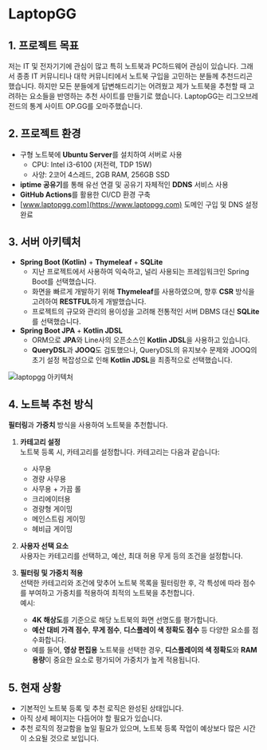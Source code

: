 # LaptopGG

## 1. 프로젝트 목표
저는 IT 및 전자기기에 관심이 많고 특히 노트북과 PC하드웨어 관심이 있습니다.
그래서 종종 IT 커뮤니티나 대학 커뮤니티에서 노트북 구입을 고민하는 분들께 추천드리곤 했습니다.
하지만 모든 분들에게 답변해드리기는 어려웠고 제가 노트북을 추천할 때 고려하는 요소들을 반영하는 추천 사이트를 만들기로 했습니다.
LaptopGG는 리그오브레전드의 통계 사이트 OP.GG를 오마주했습니다.

## 2. 프로젝트 환경
- 구형 노트북에 **Ubuntu Server**를 설치하여 서버로 사용
  - CPU: Intel i3-6100 (저전력, TDP 15W)
  - 사양: 2코어 4스레드, 2GB RAM, 256GB SSD
- **iptime 공유기**를 통해 유선 연결 및 공유기 자체적인 **DDNS** 서비스 사용
- **GitHub Actions**를 활용한 CI/CD 환경 구축
- [www.laptopgg.com](https://www.laptopgg.com) 도메인 구입 및 DNS 설정 완료  

## 3. 서버 아키텍처
- **Spring Boot (Kotlin)** + **Thymeleaf** + **SQLite**
  - 지난 프로젝트에서 사용하여 익숙하고, 널리 사용되는 프레임워크인 Spring Boot를 선택했습니다.
  - 화면을 빠르게 개발하기 위해 **Thymeleaf**를 사용하였으며, 향후 **CSR** 방식을 고려하여 **RESTFUL**하게 개발했습니다.
  - 프로젝트의 규모와 관리의 용이성을 고려해 전통적인 서버 DBMS 대신 **SQLite**를 선택했습니다.
- **Spring Boot JPA** + **Kotlin JDSL**
  - ORM으로 **JPA**와 Line사의 오픈소스인 **Kotlin JDSL**을 사용하고 있습니다.
  - **QueryDSL**과 **JOOQ**도 검토했으나, QueryDSL의 유지보수 문제와 JOOQ의 초기 설정 복잡성으로 인해 **Kotlin JDSL**을 최종적으로 선택했습니다.

![laptopgg 아키텍처](https://github.com/user-attachments/assets/e05fe73e-b4ae-43ff-8a24-3603f58d09a4)

## 4. 노트북 추천 방식
**필터링**과 **가중치** 방식을 사용하여 노트북을 추천합니다.

1. **카테고리 설정**  
   노트북 등록 시, 카테고리를 설정합니다. 카테고리는 다음과 같습니다:
   - 사무용
   - 경량 사무용
   - 사무용 + 가끔 롤
   - 크리에이터용
   - 경량형 게이밍
   - 메인스트림 게이밍
   - 헤비급 게이밍

2. **사용자 선택 요소**  
   사용자는 카테고리를 선택하고, 예산, 최대 허용 무게 등의 조건을 설정합니다.

3. **필터링 및 가중치 적용**  
   선택한 카테고리와 조건에 맞추어 노트북 목록을 필터링한 후, 각 특성에 따라 점수를 부여하고 가중치를 적용하여 최적의 노트북을 추천합니다.  
   예시:
   - **4K 해상도**를 기준으로 해당 노트북의 화면 선명도를 평가합니다.
   - **예산 대비 가격 점수**, **무게 점수**, **디스플레이 색 정확도 점수** 등 다양한 요소를 점수화합니다.
   - 예를 들어, **영상 편집용** 노트북을 선택한 경우, **디스플레이의 색 정확도**와 **RAM 용량**이 중요한 요소로 평가되어 가중치가 높게 적용됩니다.

## 5. 현재 상황
- 기본적인 노트북 등록 및 추천 로직은 완성된 상태입니다.
- 아직 상세 페이지는 다듬어야 할 필요가 있습니다.
- 추천 로직의 정교함을 높일 필요가 있으며, 노트북 등록 작업이 예상보다 많은 시간이 소요될 것으로 보입니다.
